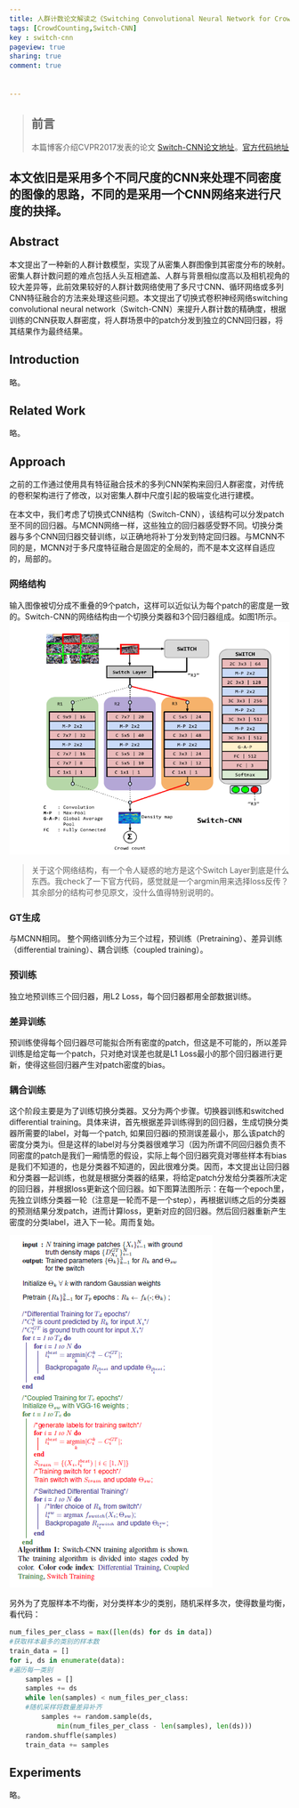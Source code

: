 ```yaml
---
title: 人群计数论文解读之《Switching Convolutional Neural Network for Crowd Counting》
tags: [CrowdCounting,Switch-CNN]
key : switch-cnn
pageview: true
sharing: true
comment: true


---
```


> ## 前言
>本篇博客介绍CVPR2017发表的论文 [Switch-CNN论文地址](http://openaccess.thecvf.com/content_cvpr_2017/papers/Sam_Switching_Convolutional_Neural_CVPR_2017_paper.pdf)。[官方代码地址](https://github.com/val-iisc/crowd-counting-scnn)
<!--more-->
本文依旧是采用多个不同尺度的CNN来处理不同密度的图像的思路，不同的是采用一个CNN网络来进行尺度的抉择。
------

## Abstract
  本文提出了一种新的人群计数模型，实现了从密集人群图像到其密度分布的映射。密集人群计数问题的难点包括人头互相遮盖、人群与背景相似度高以及相机视角的较大差异等，此前效果较好的人群计数网络使用了多尺寸CNN、循环网络或多列CNN特征融合的方法来处理这些问题。本文提出了切换式卷积神经网络switching convolutional neural network（Switch-CNN）来提升人群计数的精确度，根据训练的CNN获取人群密度，将人群场景中的patch分发到独立的CNN回归器，将其结果作为最终结果。

## Introduction
略。

## Related Work

略。



## Approach
之前的工作通过使用具有特征融合技术的多列CNN架构来回归人群密度，对传统的卷积架构进行了修改，以对密集人群中尺度引起的极端变化进行建模。

在本文中，我们考虑了切换式CNN结构（Switch-CNN），该结构可以分发patch至不同的回归器。与MCNN网络一样，这些独立的回归器感受野不同。切换分类器与多个CNN回归器交替训练，以正确地将补丁分发到特定回归器。与MCNN不同的是，MCNN对于多尺度特征融合是固定的全局的，而不是本文这样自适应的，局部的。

### 网络结构

输入图像被切分成不重叠的9个patch，这样可以近似认为每个patch的密度是一致的。Switch-CNN的网络结构由一个切换分类器和3个回归器组成。如图1所示。
![图1 Switch-CNN网络结构](/postimages/Switch/arch.png)

>关于这个网络结构，有一个令人疑惑的地方是这个Switch Layer到底是什么东西。我check了一下官方代码，感觉就是一个argmin用来选择loss反传？其余部分的结构可参见原文，没什么值得特别说明的。

### GT生成
与MCNN相同。
整个网络训练分为三个过程，预训练（Pretraining）、差异训练（differential training）、耦合训练（coupled training）。

### 预训练

独立地预训练三个回归器，用L2 Loss，每个回归器都用全部数据训练。

### 差异训练
预训练使得每个回归器尽可能拟合所有密度的patch，但这是不可能的，所以差异训练是给定每一个patch，只对绝对误差也就是L1 Loss最小的那个回归器进行更新，使得这些回归器产生对patch密度的bias。

### 耦合训练

这个阶段主要是为了训练切换分类器。又分为两个步骤。切换器训练和switched differential training。具体来讲，首先根据差异训练得到的回归器，生成切换分类器所需要的label，对每一个patch, 如果回归器i的预测误差最小，那么该patch的密度分类为i。但是这样的label对与分类器很难学习（因为所谓不同回归器负责不同密度的patch是我们一厢情愿的假设，实际上每个回归器究竟对哪些样本有bias是我们不知道的，也是分类器不知道的，因此很难分类。因而，本文提出让回归器和分类器一起训练，也就是根据分类器的结果，将给定patch分发给分类器所决定的回归器，并根据loss更新这个回归器。如下图算法图所示：在每一个epoch里，先独立训练分类器一轮（注意是一轮而不是一个step），再根据训练之后的分类器的预测结果分发patch，进而计算loss，更新对应的回归器。然后回归器重新产生密度的分类label，进入下一轮。周而复始。

![训练算法](/postimages/Switch/algo.png)

另外为了克服样本不均衡，对分类样本少的类别，随机采样多次，使得数量均衡，看代码：

``` Python
num_files_per_class = max([len(ds) for ds in data])
#获取样本最多的类别的样本数
train_data = []
for i, ds in enumerate(data):
#遍历每一类别
    samples = []
    samples += ds
    while len(samples) < num_files_per_class:
    #随机采样将数量差异补齐
        samples += random.sample(ds,
            min(num_files_per_class - len(samples), len(ds)))
    random.shuffle(samples)                 
    train_data += samples
```

## Experiments
略。